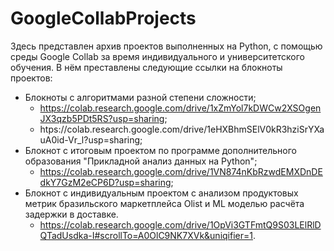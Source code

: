 # GoogleCollabProjects
Здесь представлен архив проектов выполненных на Python, с помощью среды Google Collab за время индивидуального и университетского обучения. 
В нём преставлены следующие ссылки на блокноты проектов:
- Блокноты с алгоритмами разной степени сложности;
  * https://colab.research.google.com/drive/1xZmYol7kDWCw2XSOgenJX3qzb5PDt5RS?usp=sharing; 
  * htps://colab.research.google.com/drive/1eHXBhmSElV0kR3hziSrYXauA0id-Vr_l?usp=sharing; 
- Блокнот с итоговым проектом по программе дополнительного образования "Прикладной анализ данных на Python";
  * https://colab.research.google.com/drive/1VN874nKbRzwdEMXDnDEdkY7GzM2eCP6D?usp=sharing;
- Блокнот с индивидуальным проектом с анализом продуктовых метрик бразильского маркетплейса Olist и ML
моделью расчёта задержки в доставке. 
  * https://colab.research.google.com/drive/1OpVi3GTFmtQ9S03LElRlDQTadUsdka-I#scrollTo=A0OlC9NK7XVk&uniqifier=1.
